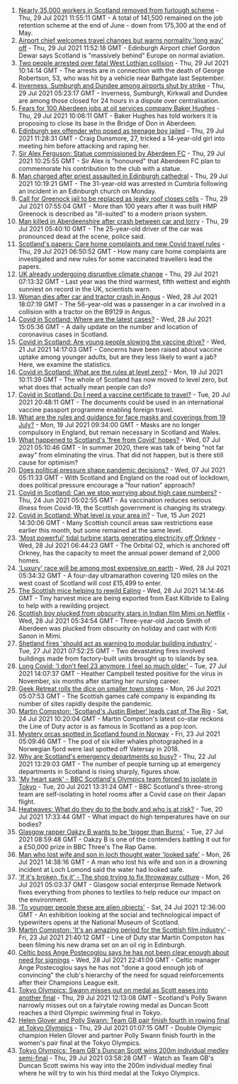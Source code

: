 1. [Nearly 35,000 workers in Scotland removed from furlough scheme](https://www.bbc.co.uk/news/uk-scotland-scotland-business-58010860) - Thu, 29 Jul 2021 11:55:11 GMT - A total of 141,500 remained on the job retention scheme at the end of June - down from 175,300 at the end of May.
2. [Airport chief welcomes travel changes but warns normality 'long way' off](https://www.bbc.co.uk/news/uk-scotland-58010197) - Thu, 29 Jul 2021 11:52:18 GMT - Edinburgh Airport chief Gordon Dewar says Scotland is "massively behind" Europe on normal aviation.
3. [Two people arrested over fatal West Lothian collision](https://www.bbc.co.uk/news/uk-scotland-edinburgh-east-fife-58010126) - Thu, 29 Jul 2021 10:14:14 GMT - The arrests are in connection with the death of George Robertson, 53, who was hit by a vehicle near Bathgate last September.
4. [Inverness, Sumburgh and Dundee among airports shut by strike](https://www.bbc.co.uk/news/uk-scotland-highlands-islands-57997274) - Thu, 29 Jul 2021 05:23:17 GMT - Inverness, Sumburgh, Kirkwall and Dundee are among those closed for 24 hours in a dispute over centralisation.
5. [Fears for 100 Aberdeen jobs at oil services company Baker Hughes](https://www.bbc.co.uk/news/uk-scotland-north-east-orkney-shetland-58010338) - Thu, 29 Jul 2021 10:06:11 GMT - Baker Hughes has told workers it is proposing to close its base in the Bridge of Don in Aberdeen.
6. [Edinburgh sex offender who posed as teenage boy jailed](https://www.bbc.co.uk/news/uk-scotland-edinburgh-east-fife-58010127) - Thu, 29 Jul 2021 11:28:31 GMT - Craig Dunsmore, 27, tricked a 14-year-old girl into meeting him before attacking and raping her.
7. [Sir Alex Ferguson: Statue commissioned by Aberdeen FC](https://www.bbc.co.uk/news/uk-scotland-north-east-orkney-shetland-58011983) - Thu, 29 Jul 2021 10:25:55 GMT - Sir Alex is "honoured" that Aberdeen FC plan to commemorate his contribution to the club with a statue.
8. [Man charged after priest assaulted in Edinburgh cathedral](https://www.bbc.co.uk/news/uk-scotland-edinburgh-east-fife-58009414) - Thu, 29 Jul 2021 10:19:21 GMT - The 31-year-old was arrested in Cumbria following an incident in an Edinburgh church on Monday.
9. [Call for Greenock jail to be replaced as leaky roof closes cells](https://www.bbc.co.uk/news/uk-scotland-58005882) - Thu, 29 Jul 2021 07:55:04 GMT - More than 100 years after it was built HMP Greenock is described as "ill-suited" to a modern prison system.
10. [Man killed in Aberdeenshire after crash between car and lorry](https://www.bbc.co.uk/news/uk-scotland-north-east-orkney-shetland-58007215) - Thu, 29 Jul 2021 05:40:10 GMT - The 25-year-old driver of the car was pronounced dead at the scene, police said.
11. [Scotland's papers: Care home complaints and new Covid travel rules](https://www.bbc.co.uk/news/uk-scotland-58008533) - Thu, 29 Jul 2021 06:50:52 GMT - How many care home complaints are investigated and new rules for some vaccinated travellers lead the papers.
12. [UK already undergoing disruptive climate change](https://www.bbc.co.uk/news/science-environment-57988023) - Thu, 29 Jul 2021 07:13:32 GMT - Last year was the third warmest, fifth wettest and eighth sunniest on record in the UK, scientists warn.
13. [Woman dies after car and tractor crash in Angus](https://www.bbc.co.uk/news/uk-scotland-tayside-central-58005874) - Wed, 28 Jul 2021 18:07:19 GMT - The 56-year-old was a passenger in a car involved in a collision with a tractor on the B9129 in Angus.
14. [Covid in Scotland: Where are the latest cases?](https://www.bbc.co.uk/news/uk-scotland-53511877) - Wed, 28 Jul 2021 15:05:36 GMT - A daily update on the number and location of coronavirus cases in Scotland.
15. [Covid in Scotland: Are young people slowing the vaccine drive?](https://www.bbc.co.uk/news/uk-scotland-57915106) - Wed, 21 Jul 2021 14:17:03 GMT - Concerns have been raised about vaccine uptake among younger adults, but are they less likely to want a jab? Here, we examine the statistics.
16. [Covid in Scotland: What are the rules at level zero?](https://www.bbc.co.uk/news/uk-scotland-53166816) - Mon, 19 Jul 2021 10:11:39 GMT - The whole of Scotland has now moved to level zero, but what does that actually mean people can do?
17. [Covid in Scotland: Do I need a vaccine certificate to travel?](https://www.bbc.co.uk/news/uk-scotland-57519070) - Tue, 20 Jul 2021 20:48:11 GMT - The documents could be used in an international vaccine passport programme enabling foreign travel.
18. [What are the rules and guidance for face masks and coverings from 19 July?](https://www.bbc.co.uk/news/health-51205344) - Mon, 19 Jul 2021 09:34:00 GMT - Masks are no longer compulsory in England, but remain necessary in Scotland and Wales.
19. [What happened to Scotland's 'free from Covid' hopes?](https://www.bbc.co.uk/news/uk-scotland-57742212) - Wed, 07 Jul 2021 05:10:46 GMT - In summer 2020, there was talk of being "not far away" from eliminating the virus. That did not happen, but is there still cause for optimism?
20. [Does political pressure shape pandemic decisions?](https://www.bbc.co.uk/news/uk-scotland-scotland-politics-57737414) - Wed, 07 Jul 2021 05:11:33 GMT - With Scotland and England on the road out of lockdown, does political pressure encourage a "four nation" approach?
21. [Covid in Scotland: Can we stop worrying about high case numbers?](https://www.bbc.co.uk/news/uk-scotland-57581952) - Thu, 24 Jun 2021 05:02:55 GMT - As vaccination reduces serious illness from Covid-19, the Scottish government is changing its strategy.
22. [Covid in Scotland: What level is your area in?](https://www.bbc.co.uk/news/uk-scotland-57076243) - Tue, 15 Jun 2021 14:30:06 GMT - Many Scottish council areas saw restrictions ease earlier this month, but some remained at the same level.
23. ['Most powerful' tidal turbine starts generating electricity off Orkney](https://www.bbc.co.uk/news/uk-scotland-north-east-orkney-shetland-57991351) - Wed, 28 Jul 2021 06:44:23 GMT - The Orbital O2, which is anchored off Orkney, has the capacity to meet the annual power demand of 2,000 homes.
24. ['Luxury' race will be among most expensive on earth](https://www.bbc.co.uk/news/uk-scotland-57975285) - Wed, 28 Jul 2021 05:34:32 GMT - A four-day ultramarathon covering 120 miles on the west coast of Scotland will cost £15,499 to enter.
25. [The Scottish mice helping to rewild Ealing](https://www.bbc.co.uk/news/uk-scotland-58002484) - Wed, 28 Jul 2021 14:14:46 GMT - Tiny harvest mice are being exported from East Kilbride to Ealing to help with a rewilding project.
26. [Scottish boy plucked from obscurity stars in Indian film Mimi on Netflix](https://www.bbc.co.uk/news/uk-scotland-north-east-orkney-shetland-57983621) - Wed, 28 Jul 2021 05:34:54 GMT - Three-year-old Jacob Smith of Aberdeen was plucked from obscurity on holiday and cast with Kriti Sanon in Mimi.
27. [Shetland fires 'should act as warning to modular building industry'](https://www.bbc.co.uk/news/uk-scotland-north-east-orkney-shetland-57942459) - Tue, 27 Jul 2021 07:52:25 GMT - Two devastating fires involved buildings made from factory-built units brought up to islands by sea.
28. [Long Covid: 'I don't feel 23 anymore, I feel so much older'](https://www.bbc.co.uk/news/uk-scotland-57978645) - Tue, 27 Jul 2021 14:07:37 GMT - Heather Campbell tested positive for the virus in November, six months after starting her nursing career.
29. [Geek Retreat rolls the dice on smaller town stores](https://www.bbc.co.uk/news/uk-scotland-south-scotland-57930005) - Mon, 26 Jul 2021 05:07:53 GMT - The Scottish games café company is expanding its number of sites rapidly despite the pandemic.
30. [Martin Compston: 'Scotland's Justin Bieber' leads cast of The Rig](https://www.bbc.co.uk/news/uk-scotland-57942719) - Sat, 24 Jul 2021 10:20:04 GMT - Martin Compston's latest co-star reckons the Line of Duty actor is as famous in Scotland as a pop icon.
31. [Mystery orcas spotted in Scotland found in Norway](https://www.bbc.co.uk/news/uk-scotland-57934989) - Fri, 23 Jul 2021 05:09:46 GMT - The pod of six killer whales photographed in a Norwegian fjord were last spotted off Vatersay in 2018.
32. [Why are Scotland's emergency departments so busy?](https://www.bbc.co.uk/news/uk-scotland-57903066) - Thu, 22 Jul 2021 13:29:03 GMT - The number of people turning up at emergency departments in Scotland is rising sharply, figures show.
33. ['My heart sank' - BBC Scotland's Olympics team forced to isolate in Tokyo](https://www.bbc.co.uk/news/uk-scotland-57903624) - Tue, 20 Jul 2021 13:31:24 GMT - BBC Scotland's three-strong team are self-isolating in hotel rooms after a Covid case on their Japan flight.
34. [Heatwaves: What do they do to the body and who is at risk?](https://www.bbc.co.uk/news/health-49112807) - Tue, 20 Jul 2021 17:33:44 GMT - What impact do high temperatures have on our bodies?
35. [Glasgow rapper Oakzy B wants to be 'bigger than Burns'](https://www.bbc.co.uk/news/uk-scotland-57982866) - Tue, 27 Jul 2021 08:59:48 GMT - Oakzy B is one of the contenders battling it out for a £50,000 prize in BBC Three's The Rap Game.
36. [Man who lost wife and son in loch thought water 'looked safe'](https://www.bbc.co.uk/news/uk-scotland-glasgow-west-57968728) - Mon, 26 Jul 2021 14:38:16 GMT - A man who lost his wife and son in a drowning incident at Loch Lomond said the water had looked safe.
37. ['If it's broken, fix it' - The shop trying to fix throwaway culture](https://www.bbc.co.uk/news/uk-scotland-57945907) - Mon, 26 Jul 2021 05:03:37 GMT - Glasgow social enterprise Remade Network fixes everything from phones to textiles to help reduce our impact on the environment.
38. ['To younger people these are alien objects'](https://www.bbc.co.uk/news/uk-scotland-57955578) - Sat, 24 Jul 2021 12:36:00 GMT - An exhibition looking at the social and technological impact of typewriters opens at the National Museum of Scotland.
39. [Martin Compston: 'It's an amazing period for the Scottish film industry'](https://www.bbc.co.uk/news/uk-scotland-57949777) - Fri, 23 Jul 2021 21:40:12 GMT - Line of Duty star Martin Compston has been filming his new drama set on an oil rig in Edinburgh.
40. [Celtic boss Ange Postecoglou says he has not been clear enough about need for signings](https://www.bbc.co.uk/sport/football/58007048) - Wed, 28 Jul 2021 22:41:09 GMT - Celtic manager Ange Postecoglou says he has not "done a good enough job of convincing" the club's hierarchy of the need for squad reinforcements after their Champions League exit.
41. [Tokyo Olympics: Swann misses out on medal as Scott eases into another final](https://www.bbc.co.uk/sport/olympics/58009429) - Thu, 29 Jul 2021 12:13:08 GMT - Scotland's Polly Swann narrowly misses out on a fairytale rowing medal as Duncan Scott reaches a third Olympic swimming final in Tokyo.
42. [Helen Glover and Polly Swann: Team GB pair finish fourth in rowing final at Tokyo Olympics](https://www.bbc.co.uk/sport/av/olympics/58007455) - Thu, 29 Jul 2021 01:07:15 GMT - Double Olympic champion Helen Glover and partner Polly Swann finish fourth in the women's pair final at the Tokyo Olympics.
43. [Tokyo Olympics: Team GB's Duncan Scott wins 200m individual medley semi-final](https://www.bbc.co.uk/sport/av/olympics/58007828) - Thu, 29 Jul 2021 03:58:28 GMT - Watch as Team GB's Duncan Scott swims his way into the 200m individual medley final where he will try to win his third medal at the Tokyo Olympics.
